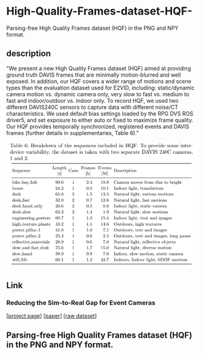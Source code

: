 # High-Quality-Frames-dataset-HQF-
Parsing-free High Quality Frames dataset (HQF) in the PNG and NPY format.
 
## description
"We present a new High Quality Frames dataset (HQF) aimed at providing ground truth DAVIS frames that are minimally motion-blurred and well exposed. In addition, our HQF covers a wider range of motions and scene types than the evaluation dataset used for E2VID, including: static/dynamic camera motion vs. dynamic camera only, very slow to fast vs. medium to fast and indoor/outdoor vs. indoor only. To record HQF, we used two different DAVIS240C sensors to capture data with different noise/CT characteristics. We used default bias settings loaded
by the RPG DVS ROS driver5, and set exposure to either auto or fixed to maximize frame quality. Our HQF provides temporally synchronized, registered events and DAVIS frames (further details in supplementaries, Table 6)."

![Eg1](./figures/1.png)

## Link 
### Reducing the Sim-to-Real Gap for Event Cameras
[[project page](https://timostoff.github.io/20ecnn)] [[paper](https://arxiv.org/pdf/2003.09078.pdf)] [[raw dataset](https://drive.google.com/drive/folders/18Xdr6pxJX0ZXTrXW9tK0hC3ZpmKDIt6_)]

## Parsing-free High Quality Frames dataset (HQF) in the PNG and NPY format.


